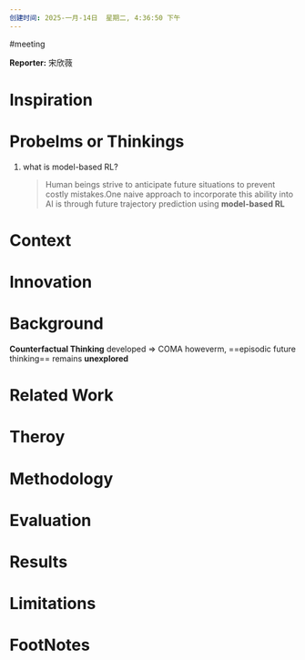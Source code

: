 ```yaml
---
创建时间: 2025-一月-14日  星期二, 4:36:50 下午
---
```

#meeting 

**Reporter:**  宋欣薇

# Inspiration


# Probelms or Thinkings 
1. what is model-based RL?
   >Human beings strive to anticipate future situations to prevent costly mistakes.One naive approach to incorporate this ability into AI is through future trajectory prediction using **model-based RL**



# Context



# Innovation



# Background
**Counterfactual Thinking** developed $\Longrightarrow$ COMA
howeverm, ==episodic future thinking== remains **unexplored**


# Related Work



# Theroy



# Methodology



# Evaluation



# Results



# Limitations



# FootNotes
